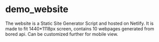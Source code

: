 # demo_website
The website is a Static Site Generator Script and hosted on Netlify. It is made to fit 1440*1118px screen, contains 10 webpages generated from bored api. Can be customized further for mobile view.
